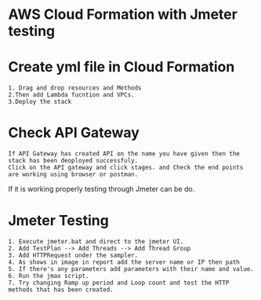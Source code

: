 # AWS Cloud Formation with Jmeter testing

# Create yml file in Cloud Formation
	1. Drag and drop resources and Methods
	2.Then add Lambda fucntion and VPCs.
	3.Deploy the stack

# Check API Gateway
	If API Gateway has created API on the name you have given then the stack has been deoployed successfuly.
	Click on the API gateway and click stages. and Check the end points are working using browser or postman. 
	

If it is working properly testing through Jmeter can be do. 

# Jmeter Testing
	1. Execute jmeter.bat and direct to the jmeter UI.
	2. Add TestPlan --> Add Threads --> Add Thread Group
	3. Add HTTPRequest under the sampler.
	4. As shows in image in report add the server name or IP then path
	5. If there's any parameters add parameters with their name and value. 
	6. Run the jmax script. 
	7. Try changing Ramp up period and Loop count and test the HTTP methods that has been created.
	
